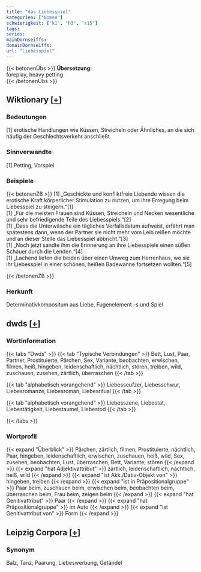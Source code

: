 ```yaml
---
title: "das Liebesspiel"
kategorien: ["Nomen"]
schwierigkeit: ["k1", "h3", "r15"]
tags:
series:
mainDornseiffs:
domainDornseiffs:
url: "Liebesspiel"
---
```


{{< betonenÜbs >}}
**Übersetzung:**  
foreplay, heavy petting  
{{< /betonenÜbs >}}

## Wiktionary [[+](https://de.wiktionary.org/wiki/Liebesspiel)]

### Bedeutungen
[1] erotische Handlungen wie Küssen, Streicheln oder Ähnliches, an die sich häufig der Geschlechtsverkehr anschließt  

### Sinnverwandte
[1] Petting, Vorspiel  

### Beispiele
{{< betonenZB >}}
[1] „Geschickte und konfliktfreie Liebende wissen die erotische Kraft körperlicher Stimulation zu nutzen, um ihre Erregung beim Liebesspiel zu steigern.“[1]  
[1] „Für die meisten Frauen sind Küssen, Streicheln und Necken wesentliche und sehr befriedigende Teile des Liebesspiels.“[2]  
[1] „Dass die Unterwäsche ein tägliches Verfallsdatum aufweist, erfährt man spätestens dann, wenn der Partner sie nicht mehr vom Leib reißen möchte und an dieser Stelle das Liebesspiel abbricht.“[3]  
[1] „Noch jetzt sandte ihm die Erinnerung an ihre Liebesspiele einen süßen Schauer durch die Lenden.“[4]  
[1] „Lachend liefen die beiden über einen Umweg zum Herrenhaus, wo sie ihr Liebesspiel in einer schönen, heißen Badewanne fortsetzen wollten.“[5]  

{{< /betonenZB >}}
### Herkunft
Determinativkompositum aus Liebe, Fugenelement -s und Spiel  



## dwds [[+](https://www.dwds.de/wb/Liebesspiel)]

### Wortinformation
{{< tabs "Dwds" >}}
{{< tab "Typische Verbindungen" >}}
Bett, Lust, Paar, Partner, Prostituierte, Pärchen, Sex, Variante, beobachten, erwischen, filmen, heiß, hingeben, leidenschaftlich, nächtlich, stören, treiben, wild, zuschauen, zusehen, zärtlich, überraschen
{{< /tab >}}

{{< tab "alphabetisch vorangehend" >}}
Liebesseufzer, Liebesschwur, Liebesromanze, Liebesroman, Liebesritual
{{< /tab >}}

{{< tab "alphabetisch vorangehend" >}}
Liebesszene, Liebestat, Liebestätigkeit, Liebestaumel, Liebestod
{{< /tab >}}

{{< /tabs >}}

### Wortprofil
{{< expand "Überblick" >}} Pärchen, zärtlich, filmen, Prostituierte, nächtlich, Paar, hingeben, leidenschaftlich, erwischen, zuschauen, heiß, wild, Sex, zusehen, beobachten, Lust, überraschen, Bett, Variante, stören {{< /expand >}}
{{< expand "hat Adjektivattribut" >}} zärtlich, leidenschaftlich, nächtlich, heiß, wild {{< /expand >}}
{{< expand "ist Akk./Dativ-Objekt von" >}} hingeben, treiben {{< /expand >}}
{{< expand "ist in Präpositionalgruppe" >}} Paar beim, zuschauen beim, erwischen beim, beobachten beim, überraschen beim, Frau beim, zeigen beim {{< /expand >}}
{{< expand "hat Genitivattribut" >}} Paar {{< /expand >}}
{{< expand "hat Präpositionalgruppe" >}} im Auto {{< /expand >}}
{{< expand "ist Genitivattribut von" >}} Form {{< /expand >}}

## Leipzig Corpora [[+](https://corpora.uni-leipzig.de/en/res?word=Liebesspiel&corpusId=deu_newscrawl-public_2018)]


### Synonym
Balz, Tanz, Paarung, Liebeswerbung, Getändel

